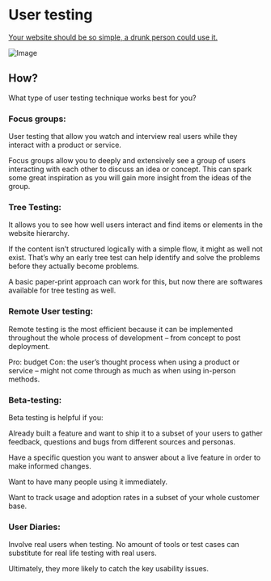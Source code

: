 

# User testing

[Your website should be so simple, a drunk person could use it.](http://theuserisdrunk.com/)

![Image](usertesting.jpg)

## How?

What type of user testing technique works best for you?

### Focus groups:

User testing that allow you watch and interview real users while they interact with a product or service.

Focus groups allow you to deeply and extensively see a group of users interacting with each other to discuss an idea or concept. This can spark some great inspiration as you will gain more insight from the ideas of the group.

### Tree Testing:

It allows you to see how well users interact and find items or elements in the website hierarchy.

If the content isn’t structured logically with a simple flow, it might as well not exist. That’s why an early tree test can help identify and solve the problems before they actually become problems.

A basic paper-print approach can work for this, but now there are softwares available for tree testing as well.


### Remote User testing:

Remote testing is the most efficient because it can be implemented throughout the whole process of development – from concept to post deployment.

Pro: budget
Con: the user’s thought process when using a product or service – might not come through as much as when using in-person methods.

### Beta-testing:

Beta testing is helpful if you:

Already built a feature and want to ship it to a subset of your users to gather feedback, questions and bugs from different sources and personas.

Have a specific question you want to answer about a live feature in order to make informed changes.

Want to have many people using it immediately.

Want to track usage and adoption rates in a subset of your whole customer base.

### User Diaries:

Involve real users when testing. No amount of tools or test cases can substitute for real life testing with real users.

Ultimately, they more likely to catch the key usability issues.

